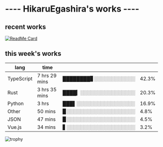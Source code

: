# ---- HikaruEgashira's works ----

## recent works

[![ReadMe Card](https://github-readme-stats.vercel.app/api/pin/?username=twin-te&repo=twinte-front)](https://github.com/twin-te/twinte-front)

## this week's works

| lang        | time           |                       |        |
| ----------- | -------------- | --------------------- | ------ |
| TypeScript  | 7 hrs 29 mins  | ████████▊░░░░░░░░░░░░ |  42.3% |
| Rust        | 3 hrs 35 mins  | ████▎░░░░░░░░░░░░░░░░ |  20.3% |
| Python      | 3 hrs          | ███▌░░░░░░░░░░░░░░░░░ |  16.9% |
| Other       | 50 mins        | ▉░░░░░░░░░░░░░░░░░░░░ |   4.8% |
| JSON        | 47 mins        | ▉░░░░░░░░░░░░░░░░░░░░ |   4.5% |
| Vue.js      | 34 mins        | ▋░░░░░░░░░░░░░░░░░░░░ |   3.2% |

![trophy](https://github-profile-trophy.vercel.app/?username=HikaruEgashira&theme=flat)
